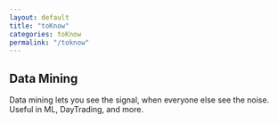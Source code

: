 ```yaml
---
layout: default
title: "toKnow"
categories: toKnow
permalink: "/toknow"
---
```

## Data Mining

Data mining lets you see the signal, when everyone else see the noise. Useful in ML, DayTrading, and more.
